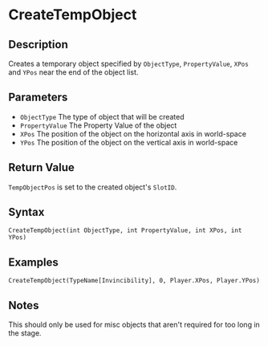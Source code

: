 # CreateTempObject

## Description
Creates a temporary object specified by `ObjectType`, `PropertyValue`, `XPos` and `YPos` near the end of the object list.

## Parameters
- `ObjectType`
The type of object that will be created
- `PropertyValue`
The Property Value of the object
- `XPos`
The position of the object on the horizontal axis in world-space
- `YPos`
The position of the object on the vertical axis in world-space

## Return Value
`TempObjectPos` is set to the created object's `SlotID`.

## Syntax
```
CreateTempObject(int ObjectType, int PropertyValue, int XPos, int YPos)
```

## Examples
```
CreateTempObject(TypeName[Invincibility], 0, Player.XPos, Player.YPos)
```

## Notes
This should only be used for misc objects that aren't required for too long in the stage.